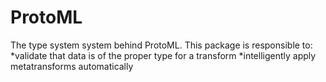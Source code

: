 ProtoML
=======

The type system system behind ProtoML. This package is responsible to:
*validate that data is of the proper type for a transform
*intelligently apply metatransforms automatically
